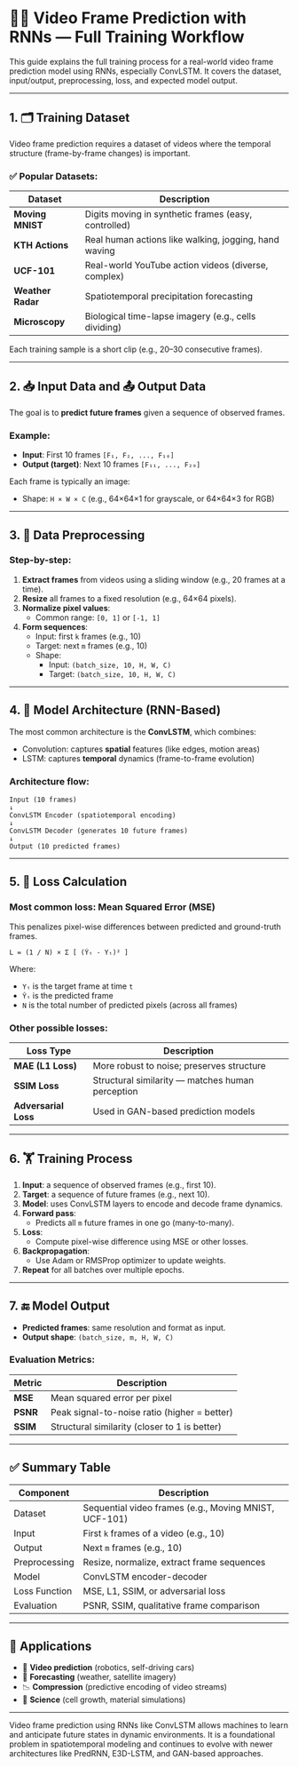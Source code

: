 # 🎥🔮 Video Frame Prediction with RNNs — Full Training Workflow

This guide explains the full training process for a real-world video frame prediction model using RNNs, especially ConvLSTM. It covers the dataset, input/output, preprocessing, loss, and expected model output.

---

## 1. 🗂️ Training Dataset

Video frame prediction requires a dataset of videos where the temporal structure (frame-by-frame changes) is important.

### ✅ Popular Datasets:

| Dataset         | Description                                            |
|------------------|--------------------------------------------------------|
| **Moving MNIST** | Digits moving in synthetic frames (easy, controlled)   |
| **KTH Actions**  | Real human actions like walking, jogging, hand waving  |
| **UCF-101**      | Real-world YouTube action videos (diverse, complex)    |
| **Weather Radar**| Spatiotemporal precipitation forecasting               |
| **Microscopy**   | Biological time-lapse imagery (e.g., cells dividing)   |

Each training sample is a short clip (e.g., 20–30 consecutive frames).

---

## 2. 📥 Input Data and 📤 Output Data

The goal is to **predict future frames** given a sequence of observed frames.

### Example:

- **Input**: First 10 frames `[F₁, F₂, ..., F₁₀]`
- **Output (target)**: Next 10 frames `[F₁₁, ..., F₂₀]`

Each frame is typically an image:
- Shape: `H × W × C` (e.g., 64×64×1 for grayscale, or 64×64×3 for RGB)

---

## 3. 🧹 Data Preprocessing

### Step-by-step:

1. **Extract frames** from videos using a sliding window (e.g., 20 frames at a time).
2. **Resize** all frames to a fixed resolution (e.g., 64×64 pixels).
3. **Normalize pixel values**:
   - Common range: `[0, 1]` or `[-1, 1]`
4. **Form sequences**:
   - Input: first `k` frames (e.g., 10)
   - Target: next `m` frames (e.g., 10)
   - Shape:
     - Input: `(batch_size, 10, H, W, C)`
     - Target: `(batch_size, 10, H, W, C)`

---

## 4. 🧠 Model Architecture (RNN-Based)

The most common architecture is the **ConvLSTM**, which combines:
- Convolution: captures **spatial** features (like edges, motion areas)
- LSTM: captures **temporal** dynamics (frame-to-frame evolution)

### Architecture flow:

```
Input (10 frames)
↓
ConvLSTM Encoder (spatiotemporal encoding)
↓
ConvLSTM Decoder (generates 10 future frames)
↓
Output (10 predicted frames)
```

---

## 5. 🧮 Loss Calculation

### Most common loss: **Mean Squared Error (MSE)**

This penalizes pixel-wise differences between predicted and ground-truth frames.

```
L = (1 / N) × Σ [ (Ŷₜ - Yₜ)² ]
```

Where:
- `Yₜ` is the target frame at time `t`
- `Ŷₜ` is the predicted frame
- `N` is the total number of predicted pixels (across all frames)

### Other possible losses:

| Loss Type       | Description                                     |
|------------------|-------------------------------------------------|
| **MAE (L1 Loss)**| More robust to noise; preserves structure       |
| **SSIM Loss**   | Structural similarity — matches human perception|
| **Adversarial Loss** | Used in GAN-based prediction models         |

---

## 6. 🏋️ Training Process

1. **Input**: a sequence of observed frames (e.g., first 10).
2. **Target**: a sequence of future frames (e.g., next 10).
3. **Model**: uses ConvLSTM layers to encode and decode frame dynamics.
4. **Forward pass**:
   - Predicts all `m` future frames in one go (many-to-many).
5. **Loss**:
   - Compute pixel-wise difference using MSE or other losses.
6. **Backpropagation**:
   - Use Adam or RMSProp optimizer to update weights.
7. **Repeat** for all batches over multiple epochs.

---

## 7. 🔚 Model Output

- **Predicted frames**: same resolution and format as input.
- **Output shape**: `(batch_size, m, H, W, C)`

### Evaluation Metrics:

| Metric | Description                              |
|--------|------------------------------------------|
| **MSE**   | Mean squared error per pixel             |
| **PSNR**  | Peak signal-to-noise ratio (higher = better) |
| **SSIM**  | Structural similarity (closer to 1 is better) |

---

## ✅ Summary Table

| Component     | Description                                         |
|----------------|-----------------------------------------------------|
| Dataset        | Sequential video frames (e.g., Moving MNIST, UCF-101) |
| Input          | First `k` frames of a video (e.g., 10)              |
| Output         | Next `m` frames (e.g., 10)                          |
| Preprocessing  | Resize, normalize, extract frame sequences          |
| Model          | ConvLSTM encoder-decoder                           |
| Loss Function  | MSE, L1, SSIM, or adversarial loss                  |
| Evaluation     | PSNR, SSIM, qualitative frame comparison            |

---

## 📌 Applications

- 🔮 **Video prediction** (robotics, self-driving cars)
- 🧠 **Forecasting** (weather, satellite imagery)
- 📉 **Compression** (predictive encoding of video streams)
- 🧬 **Science** (cell growth, material simulations)

---

Video frame prediction using RNNs like ConvLSTM allows machines to learn and anticipate future states in dynamic environments. It is a foundational problem in spatiotemporal modeling and continues to evolve with newer architectures like PredRNN, E3D-LSTM, and GAN-based approaches.
